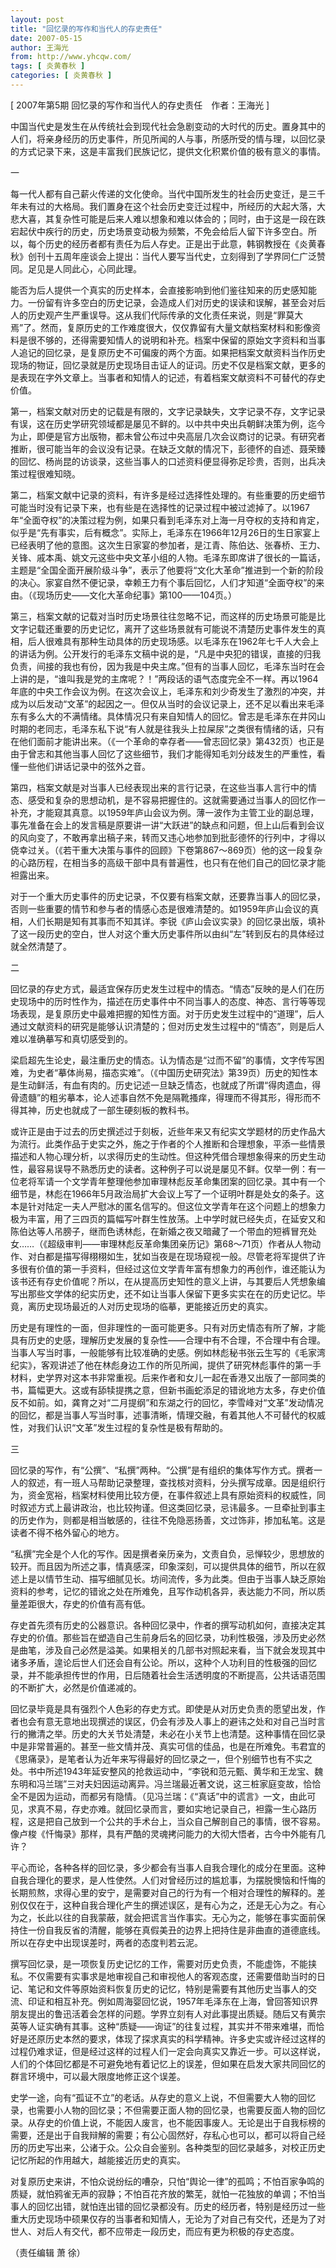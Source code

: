 ```yaml
---
layout: post
title: "回忆录的写作和当代人的存史责任"
date: 2007-05-15
author: 王海光
from: http://www.yhcqw.com/
tags: [ 炎黄春秋 ]
categories: [ 炎黄春秋 ]
---
```



[ 2007年第5期 回忆录的写作和当代人的存史责任　作者：王海光 ]


中国当代史是发生在从传统社会到现代社会急剧变动的大时代的历史。置身其中的人们，将亲身经历的历史事件，所见所闻的人与事，所感所受的情与理，以回忆录的方式记录下来，这是丰富我们民族记忆，提供文化积累价值的极有意义的事情。

一


每一代人都有自己薪火传递的文化使命。当代中国所发生的社会历史变迁，是三千年未有过的大格局。我们置身在这个社会历史变迁过程中，所经历的大起大落，大悲大喜，其复杂性可能是后来人难以想象和难以体会的；同时，由于这是一段在跌宕起伏中疾行的历史，历史场景变动极为频繁，不免会给后人留下许多空白。所以，每个历史的经历者都有责任为后人存史。正是出于此意，韩钢教授在《炎黄春秋》创刊十五周年座谈会上提出：当代人要写当代史，立刻得到了学界同仁广泛赞同。足见是人同此心，心同此理。


能否为后人提供一个真实的历史样本，会直接影响到他们鉴往知来的历史感知能力。一份留有许多空白的历史记录，会造成人们对历史的误读和误解，甚至会对后人的历史观产生严重误导。这从我们代际传承的文化责任来说，则是“罪莫大焉”了。然而，复原历史的工作难度很大，仅仅靠留有大量文献档案材料和影像资料是很不够的，还得需要知情人的说明和补充。档案中保留的原始文字资料和当事人追记的回忆录，是复原历史不可偏废的两个方面。如果把档案文献资料当作历史现场的物证，回忆录就是历史现场目击证人的证词。历史不仅是档案文献，更多的是表现在字外文章上。当事者和知情人的记述，有着档案文献资料不可替代的存史价值。


第一，档案文献对历史的记载是有限的，文字记录缺失，文字记录不存，文字记录有误，这在历史学研究领域都是屡见不鲜的。以中共中央出兵朝鲜决策为例，迄今为止，即便是官方出版物，都未曾公布过中央高层几次会议商讨的记录。有研究者推断，很可能当年的会议没有记录。在缺乏文献的情况下，彭德怀的自述、聂荣臻的回忆、杨尚昆的访谈录，这些当事人的口述资料便显得弥足珍贵，否则，出兵决策过程很难知晓。


第二，档案文献中记录的资料，有许多是经过选择性处理的。有些重要的历史细节可能当时没有记录下来，也有些是在选择性的记录过程中被过滤掉了。以1967年“全面夺权”的决策过程为例，如果只看到毛泽东对上海一月夺权的支持和肯定，似乎是“先有事实，后有概念”。实际上，毛泽东在1966年12月26日的生日家宴上已经表明了他的意图。这次生日家宴的参加者，是江青、陈伯达、张春桥、王力、关锋、戚本禹、姚文元这些中央文革小组的人物。毛泽东即席讲了很长的一篇话，主题是“全国全面开展阶级斗争”，表示了他要将“文化大革命”推进到一个新的阶段的决心。家宴自然不便记录，幸赖王力有个事后回忆，人们才知道“全面夺权”的来由。（《现场历史——文化大革命纪事》第100——104页。）


第三，档案文献的记载对当时历史场景往往忽略不记，而这样的历史场景可能是比文字记载还重要的历史记忆，离开了这些场景就有可能说不清楚历史事件发生的真相，后人很难具有那种生动具体的历史现场感。以毛泽东在1962年七千人大会上的讲话为例。公开发行的毛泽东文稿中说的是，“凡是中央犯的错误，直接的归我负责，间接的我也有份，因为我是中央主席。”但有的当事人回忆，毛泽东当时在会上讲的是，“谁叫我是党的主席呢？！”两段话的语气态度完全不一样。再以1964年底的中央工作会议为例。在这次会议上，毛泽东和刘少奇发生了激烈的冲突，并成为以后发动“文革”的起因之一。但仅从当时的会议记录上，还不足以看出来毛泽东有多么大的不满情绪。具体情况只有来自知情人的回忆。曾志是毛泽东在井冈山时期的老同志，毛泽东私下说“有人就是往我头上拉屎尿”之类很有情绪的话，只有在他们面前才能讲出来。（《一个革命的幸存者——曾志回忆录》第432页）也正是由于曾志和其他当事人回忆了这些细节，我们才能得知毛刘分歧发生的严重性，看懂一些他们讲话记录中的弦外之音。


第四，档案文献是对当事人已经表现出来的言行记录，在这些当事人言行中的情态、感受和复杂的思想动机，是不容易把握住的。这就需要通过当事人的回忆作一补充，才能窥其真意。以1959年庐山会议为例。薄一波作为主管工业的副总理，事先准备在会上的发言稿是原要讲一讲“大跃进”的缺点和问题，但上山后看到会议的风向变了，不敢再拿出稿子来，转而又违心地参加到批彭德怀的行列中，才得以侥幸过关。（《若干重大决策与事件的回顾》下卷第867～869页）他的这一段复杂的心路历程，在相当多的高级干部中具有普遍性，也只有在他们自己的回忆录才能袒露出来。


对于一个重大历史事件的历史记录，不仅要有档案文献，还要靠当事人的回忆录，否则一些重要的情节和参与者的情感心态是很难清楚的。如1959年庐山会议的真相，人们长期是知有其事而不知其详。李锐《庐山会议实录》的回忆录出版，填补了这一段历史的空白，世人对这个重大历史事件所以由纠“左”转到反右的具体经过就全然清楚了。

二


回忆录的存史方式，最适宜保存历史发生过程中的情态。“情态”反映的是人们在历史现场中的历时性作为，描述在历史事件中不同当事人的态度、神态、言行等等现场表现，是复原历史中最难把握的知性方面。对于历史发生过程中的“道理”，后人通过文献资料的研究是能够认识清楚的；但对历史发生过程中的“情态”，则是后人难以准确摹写和真切感受到的。


梁启超先生论史，最注重历史的情态。认为情态是“过而不留”的事情，文字传写困难，为史者“摹体尚易，描态实难”。（《中国历史研究法》第39页）历史的知性本是生动鲜活，有血有肉的。历史记述一旦缺乏情态，也就成了所谓“得肉遗血，得骨遗髓”的粗劣摹本，论人述事自然不免是隔靴搔痒，得理而不得其形，得形而不得其神，历史也就成了一部生硬刻板的教科书。


或许正是由于过去的历史撰述过于刻板，近些年来又有纪实文学题材的历史作品大为流行。此类作品于史实之外，施之于作者的个人推断和合理想象，平添一些情景描述和人物心理分析，以求得历史的生动性。但这种凭借合理想象得来的历史生动性，最容易误导不熟悉历史的读者。这种例子可以说是屡见不鲜。仅举一例：有一位老将军请一个文学青年整理他参加审理林彪反革命集团案的回忆录。其中有一个细节是，林彪在1966年5月政治局扩大会议上写了一个证明叶群是处女的条子。这本是针对陆定一夫人严慰冰的匿名信写的。但这位文学青年在这个问题上的想象力极为丰富，用了三四页的篇幅写叶群生性放荡。上中学时就已经失贞，在延安又和陈伯达等人吊膀子，继而色诱林彪，在新婚之夜又暗藏了一个带血的短裤冒充处女……（《超级审判——审理林彪反革命集团亲历记》第68～71页）作者从人物动作、对白都是描写得栩栩如生，犹如当夜是在现场窥视一般。尽管老将军提供了许多很有价值的第一手资料，但经过这位文学青年富有想象力的再创作，谁还能认为该书还有存史价值呢？所以，在从提高历史知性的意义上讲，与其要后人凭想象编写出那些文学体的纪实历史，还不如让当事人保留下更多实实在在的历史记忆。毕竟，离历史现场最近的人对历史现场的临摹，更能接近历史的真实。


历史是有理性的一面，但非理性的一面可能更多。只有对历史情态有所了解，才能具有历史的史感，理解历史发展的复杂性——合理中有不合理，不合理中有合理。当事人写当时事，一般能够有比较准确的史感。例如林彪秘书张云生写的《毛家湾纪实》，客观讲述了他在林彪身边工作的所见所闻，提供了研究林彪事件的第一手材料，史学界对这本书非常重视。后来作者和女儿一起在香港又出版了一部同类的书，篇幅更大。这或有舔犊提携之意，但新书画蛇添足的错讹地方太多，存史价值反不如前。如，龚育之对“二月提纲”和东湖之行的回忆，李雪峰对“文革”发动情况的回忆，都是当事人写当时事，述事清晰，情理交融，有着其他人不可替代的权威性，对我们认识“文革”发生过程的复杂性是极有帮助的。

三


回忆录的写作，有“公撰”、“私撰”两种。“公撰”是有组织的集体写作方式。撰者一人的叙述，有一班人马帮助记录整理，查找核对资料，分头撰写成章。因是组织行为，资金宽裕，档案材料使用比较方便，在事件叙述上具有原始资料的权威性，同时叙述方式上最讲政治，也比较拘谨。但这类回忆录，忌讳最多。一旦牵扯到事主的历史作为，则都是相当敏感的，往往不免隐恶扬善，文过饰非，掺加私笔。这是读者不得不格外留心的地方。


“私撰”完全是个人化的写作。因是撰者亲历亲为，文责自负，忌惮较少，思想放的较开。而且因为所述之事，情真感深，印象深刻，可以提供具体的细节，所以在叙述上是以情节生动、描写细腻见长。坊间流传，多为此类。但由于当事人缺乏原始资料的参考，记忆的错讹之处在所难免，且写作动机各异，表达能力不同，所以质量差距很大，存史的价值有高有低。


存史首先须有历史的公器意识。各种回忆录中，作者的撰写动机如何，直接决定其存史的价值。那些旨在塑造自己生前身后名的回忆录，功利性极强，涉及历史必然是曲笔，涉及自己必然是溢美。如果相关的几部书对照起来看，当下就会发现其中诸多矛盾，遑论后世人们还会自有公论。所以，这种个人功利目的性极强的回忆录，并不能承担传世的作用，日后随着社会生活透明度的不断提高，公共话语范围的不断扩大，必然是价值递减的。


回忆录毕竟是具有强烈个人色彩的存史方式。即使是从对历史负责的愿望出发，作者也会有意无意地出现撰述的误区，仍会有涉及人事上的避讳之处和对自己当时言行的撇清之举。历史的大关节处清楚，未必在小关节上也清楚。这种事情在回忆录中是非常普遍的。甚至一些文情并茂、真实可信的佳品，也是在所难免。韦君宜的《思痛录》，是笔者认为近年来写得最好的回忆录之一，但个别细节也有不实之处。书中所述1943年延安整风的抢救运动中，“李锐和范元甄、黄华和王龙宝、魏东明和冯兰瑞”三对夫妇因运动离异。冯兰瑞最近著文说，这三桩家庭变故，恰恰全不是因为运动，而都另有隐情。（见冯兰瑞：《“真话”中的谎言》一文，由此可见，求真不易，存史亦难。就回忆录而言，要如实地记录自己，袒露一生心路历程，这是把自己放到一个公共的手术台上，当众自己解剖自己的事情，很不容易。像卢梭《忏悔录》那样，具有严酷的灵魂拷问能力的大彻大悟者，古今中外能有几许？


平心而论，各种各样的回忆录，多少都会有当事人自我合理化的成分在里面。这种自我合理化的要求，是人性使然。人们对曾经历过的尴尬事，为摆脱懊恼和忏悔的长期煎熬，求得心里的安宁，是需要对自己的行为有一个相对合理性的解释的。差别仅仅在于，这种自我合理化产生的撰述误区，是有心为之，还是无心为之。有心为之，长此以往的自我蒙蔽，就会把谎言当作事实。无心为之，能够在事实面前保持住一份自我反省的清醒，能够在真假美丑的边界上把持住是非曲直的道德底线。所以在存史中出现误差时，两者的态度判若云泥。


撰写回忆录，是一项恢复历史记忆的工作，需要对历史负责，不能虚饰，不能挟私。不仅需要有实事求是地审视自己和审视他人的客观态度，还需要借助当时的日记、笔记和文件等原始资料恢复历史的记忆，特别是需要有其他历史当事人的交流、印证和相互补充。例如周海婴回忆说，1957年毛泽东在上海，曾回答知识界朋友提出的鲁迅活着会怎样的问题。学界立刻有人对此事提出质疑。随后又有黄宗英等人证实确有其事。这种“质疑——询证”的往复过程，其实并不带来难堪，而恰好是还原历史本然的要求，体现了探求真实的科学精神。许多史实或许经过这样的过程仍难求证，但是经过这样的过程人们一定会向真实又靠近一步。可以这样说，人们的个体回忆都是不可避免地有着记忆上的误差，但如果在启发大家共同回忆的群言环境中，可以最大限度地修正这个误差。


史学一途，向有“孤证不立”的老话。从存史的意义上说，不但需要大人物的回忆录，也需要小人物的回忆录；不但需要正面人物的回忆录，也需要反面人物的回忆录。从存史的价值上说，不能因人废言，也不能因事废人。无论是出于自我标榜的需要，还是出于自我辩解的需要；有公心固然好，存私心也可以，都可以将自己经历的历史写出来，公诸于众。公众自会鉴别。各种类型的回忆录越多，对校正历史记忆所起的作用越大，越能接近历史的真实。


对复原历史来讲，不怕众说纷纭的嘈杂，只怕“舆论一律”的孤鸣；不怕百家争鸣的质疑，就怕鸦雀无声的寂静；不怕百花齐放的繁芜，就怕一花独放的单调；不怕当事人的回忆出错，就怕连出错的回忆录都没有。历史的经历者，特别是经历过一些重大历史现场中硕果仅存的当事者和知情人，无论为了对自己有交代，还是为了对世人、对后人有交代，都不应带走一段历史，而应有更为积极的存史态度。

（责任编辑 萧 徐）


